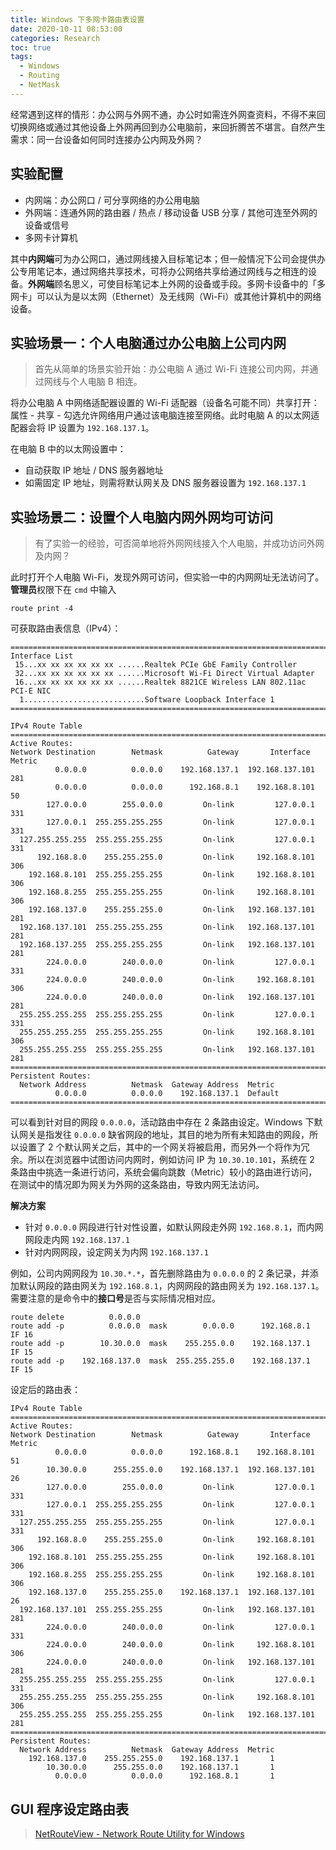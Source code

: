 ```yaml
---
title: Windows 下多网卡路由表设置
date: 2020-10-11 08:53:00
categories: Research
toc: true
tags:
  - Windows
  - Routing
  - NetMask
---
```


经常遇到这样的情形：办公网与外网不通，办公时如需连外网查资料，不得不来回切换网络或通过其他设备上外网再回到办公电脑前，来回折腾苦不堪言。自然产生需求：同一台设备如何同时连接办公内网及外网？

<!-- more -->

## 实验配置

- 内网端：办公网口 / 可分享网络的办公用电脑
- 外网端：连通外网的路由器 / 热点 / 移动设备 USB 分享 / 其他可连至外网的设备或信号
- 多网卡计算机

其中**内网端**可为办公网口，通过网线接入目标笔记本；但一般情况下公司会提供办公专用笔记本，通过网络共享技术，可将办公网络共享给通过网线与之相连的设备。**外网端**顾名思义，可使目标笔记本上外网的设备或手段。多网卡设备中的「多网卡」可以认为是以太网（Ethernet）及无线网（Wi-Fi）或其他计算机中的网络设备。

## 实验场景一：个人电脑通过办公电脑上公司内网

> 首先从简单的场景实验开始：办公电脑 A 通过 Wi-Fi 连接公司内网，并通过网线与个人电脑 B 相连。

将办公电脑 A 中网络适配器设置的 Wi-Fi 适配器（设备名可能不同）共享打开：属性 - 共享 - 勾选允许网络用户通过该电脑连接至网络。此时电脑 A 的以太网适配器会将 IP 设置为 `192.168.137.1`。

在电脑 B 中的以太网设置中：

- 自动获取 IP 地址 / DNS 服务器地址
- 如需固定 IP 地址，则需将默认网关及 DNS 服务器设置为 `192.168.137.1`

## 实验场景二：设置个人电脑内网外网均可访问

> 有了实验一的经验，可否简单地将外网网线接入个人电脑，并成功访问外网及内网？

此时打开个人电脑 Wi-Fi，发现外网可访问，但实验一中的内网网址无法访问了。**管理员**权限下在 `cmd` 中输入

```Bat
route print -4
```

可获取路由表信息（IPv4）：

```
===========================================================================
Interface List
 15...xx xx xx xx xx xx ......Realtek PCIe GbE Family Controller
 32...xx xx xx xx xx xx ......Microsoft Wi-Fi Direct Virtual Adapter
 16...xx xx xx xx xx xx ......Realtek 8821CE Wireless LAN 802.11ac PCI-E NIC
  1...........................Software Loopback Interface 1
===========================================================================

IPv4 Route Table
===========================================================================
Active Routes:
Network Destination        Netmask          Gateway       Interface  Metric
          0.0.0.0          0.0.0.0    192.168.137.1  192.168.137.101    281
          0.0.0.0          0.0.0.0      192.168.8.1    192.168.8.101     50
        127.0.0.0        255.0.0.0         On-link         127.0.0.1    331
        127.0.0.1  255.255.255.255         On-link         127.0.0.1    331
  127.255.255.255  255.255.255.255         On-link         127.0.0.1    331
      192.168.8.0    255.255.255.0         On-link     192.168.8.101    306
    192.168.8.101  255.255.255.255         On-link     192.168.8.101    306
    192.168.8.255  255.255.255.255         On-link     192.168.8.101    306
    192.168.137.0    255.255.255.0         On-link   192.168.137.101    281
  192.168.137.101  255.255.255.255         On-link   192.168.137.101    281
  192.168.137.255  255.255.255.255         On-link   192.168.137.101    281
        224.0.0.0        240.0.0.0         On-link         127.0.0.1    331
        224.0.0.0        240.0.0.0         On-link     192.168.8.101    306
        224.0.0.0        240.0.0.0         On-link   192.168.137.101    281
  255.255.255.255  255.255.255.255         On-link         127.0.0.1    331
  255.255.255.255  255.255.255.255         On-link     192.168.8.101    306
  255.255.255.255  255.255.255.255         On-link   192.168.137.101    281
===========================================================================
Persistent Routes:
  Network Address          Netmask  Gateway Address  Metric
          0.0.0.0          0.0.0.0    192.168.137.1  Default
===========================================================================
```

可以看到针对目的网段 `0.0.0.0`，活动路由中存在 2 条路由设定。Windows 下默认网关是指发往 `0.0.0.0` 缺省网段的地址，其目的地为所有未知路由的网段，所以设置了 2 个默认网关之后，其中的一个网关将被启用，而另外一个将作为冗余。所以在浏览器中试图访问内网时，例如访问 IP 为 `10.30.10.101`，系统在 2 条路由中挑选一条进行访问，系统会偏向跳数（Metric）较小的路由进行访问，在测试中的情况即为网关为外网的这条路由，导致内网无法访问。

**解决方案**

- 针对 `0.0.0.0` 网段进行针对性设置，如默认网段走外网 `192.168.8.1`，而内网网段走内网 `192.168.137.1`
- 针对内网网段，设定网关为内网 `192.168.137.1`

例如，公司内网网段为 `10.30.*.*`，首先删除路由为 `0.0.0.0` 的 2 条记录，并添加默认网段的路由网关为 `192.168.8.1`，内网网段的路由网关为 `192.168.137.1`。需要注意的是命令中的**接口号**是否与实际情况相对应。

```Bat
route delete          0.0.0.0
route add -p          0.0.0.0  mask        0.0.0.0      192.168.8.1   IF 16
route add -p        10.30.0.0  mask    255.255.0.0    192.168.137.1   IF 15
route add -p    192.168.137.0  mask  255.255.255.0    192.168.137.1   IF 15
```

设定后的路由表：

```
IPv4 Route Table
===========================================================================
Active Routes:
Network Destination        Netmask          Gateway       Interface  Metric
          0.0.0.0          0.0.0.0      192.168.8.1    192.168.8.101     51
        10.30.0.0      255.255.0.0    192.168.137.1  192.168.137.101     26
        127.0.0.0        255.0.0.0         On-link         127.0.0.1    331
        127.0.0.1  255.255.255.255         On-link         127.0.0.1    331
  127.255.255.255  255.255.255.255         On-link         127.0.0.1    331
      192.168.8.0    255.255.255.0         On-link     192.168.8.101    306
    192.168.8.101  255.255.255.255         On-link     192.168.8.101    306
    192.168.8.255  255.255.255.255         On-link     192.168.8.101    306
    192.168.137.0    255.255.255.0    192.168.137.1  192.168.137.101     26
  192.168.137.101  255.255.255.255         On-link   192.168.137.101    281
        224.0.0.0        240.0.0.0         On-link         127.0.0.1    331
        224.0.0.0        240.0.0.0         On-link     192.168.8.101    306
        224.0.0.0        240.0.0.0         On-link   192.168.137.101    281
  255.255.255.255  255.255.255.255         On-link         127.0.0.1    331
  255.255.255.255  255.255.255.255         On-link     192.168.8.101    306
  255.255.255.255  255.255.255.255         On-link   192.168.137.101    281
===========================================================================
Persistent Routes:
  Network Address          Netmask  Gateway Address  Metric
    192.168.137.0    255.255.255.0    192.168.137.1       1
        10.30.0.0      255.255.0.0    192.168.137.1       1
          0.0.0.0          0.0.0.0      192.168.8.1       1
```

## GUI 程序设定路由表

> [NetRouteView - Network Route Utility for Windows][NetRouteView]

[NetRouteView]: https://www.nirsoft.net/utils/network_route_view.html


